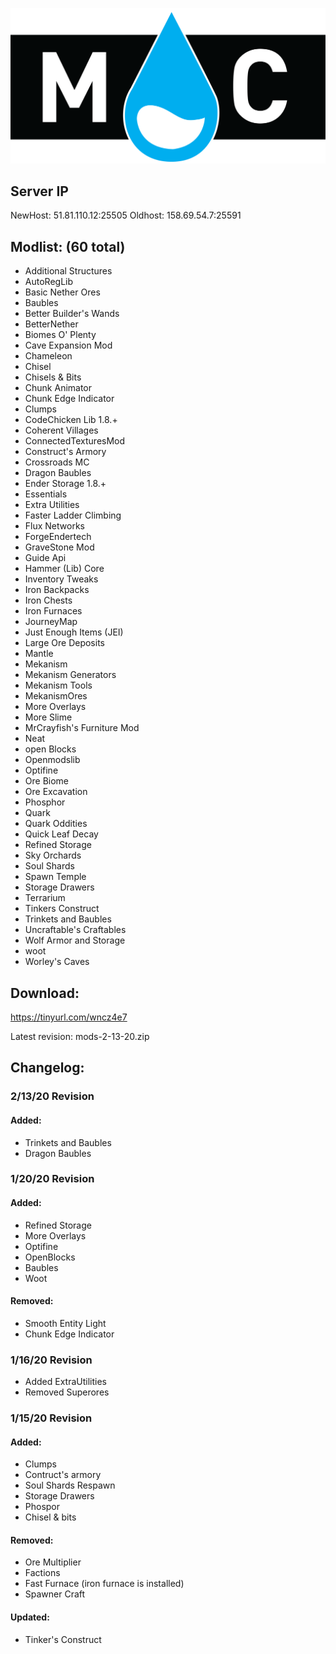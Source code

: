 ![banner](https://github.com/ChickWithADick/RainCraft/blob/master/mclogo.png)

## Server IP
NewHost: 51.81.110.12:25505
Oldhost: 158.69.54.7:25591

## Modlist: (60 total)

* Additional Structures		
* AutoRegLib	
* Basic Nether Ores	
* Baubles
* Better Builder's Wands	
* BetterNether	
* Biomes O' Plenty	
* Cave Expansion Mod	
* Chameleon	
* Chisel		
* Chisels & Bits		
* Chunk Animator	
* Chunk Edge Indicator	
* Clumps	
* CodeChicken Lib 1.8.+		
* Coherent Villages	
* ConnectedTexturesMod		
* Construct's Armory	
* Crossroads MC	
* Dragon Baubles
* Ender Storage 1.8.+	
* Essentials	
* Extra Utilities	
* Faster Ladder Climbing	
* Flux Networks	
* ForgeEndertech	
* GraveStone Mod	
* Guide Api
* Hammer (Lib) Core	
* Inventory Tweaks	
* Iron Backpacks	
* Iron Chests	
* Iron Furnaces	
* JourneyMap	
* Just Enough Items (JEI)	
* Large Ore Deposits	
* Mantle	
* Mekanism
* Mekanism Generators	
* Mekanism Tools
* MekanismOres
* More Overlays
* More Slime		
* MrCrayfish's Furniture Mod	
* Neat	
* open Blocks
* Openmodslib
* Optifine
* Ore Biome	
* Ore Excavation
* Phosphor	
* Quark	
* Quark Oddities
* Quick Leaf Decay	
* Refined Storage
* Sky Orchards
* Soul Shards 
* Spawn Temple	
* Storage Drawers	
* Terrarium	
* Tinkers Construct	
* Trinkets and Baubles
* Uncraftable's Craftables	
* Wolf Armor and Storage
* woot
* Worley's Caves

## Download:
https://tinyurl.com/wncz4e7

Latest revision: mods-2-13-20.zip


## Changelog:

### 2/13/20 Revision
#### Added:
* Trinkets and Baubles
* Dragon Baubles

### 1/20/20 Revision

#### Added: 
* Refined Storage
* More Overlays
* Optifine
* OpenBlocks
* Baubles
* Woot

#### Removed:
* Smooth Entity Light
* Chunk Edge Indicator 

### 1/16/20 Revision

* Added ExtraUtilities 
* Removed Superores

### 1/15/20 Revision

#### Added: 

* Clumps
* Contruct's armory 
* Soul Shards Respawn 
* Storage Drawers 
* Phospor 
* Chisel & bits 

#### Removed: 

* Ore Multiplier
* Factions
* Fast Furnace (iron furnace is installed)
* Spawner Craft

#### Updated:
* Tinker's Construct
